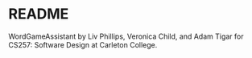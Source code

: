 # README #

WordGameAssistant by Liv Phillips, Veronica Child, and Adam Tigar for CS257: Software Design at Carleton College. 